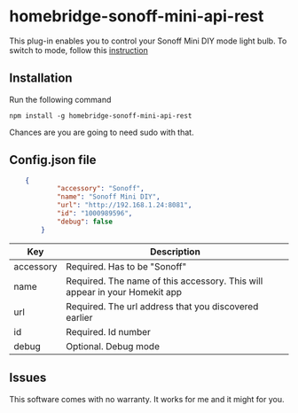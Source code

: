 # homebridge-sonoff-mini-api-rest

This plug-in enables you to control your Sonoff Mini DIY mode light bulb. To switch to mode, follow this <a href="https://github.com/itead/Sonoff_Devices_DIY_Tools/blob/master/SONOFF%20DIY%20MODE%20Protocol%20Doc%20v1.4.md"> instruction</a>

## Installation

Run the following command
```
npm install -g homebridge-sonoff-mini-api-rest
```

Chances are you are going to need sudo with that.

## Config.json file

```json
	{
            "accessory": "Sonoff",
            "name": "Sonoff Mini DIY",
            "url": "http://192.168.1.24:8081",
            "id": "1000989596",
            "debug": false 
        }
```

| Key           | Description                                                                        |
|---------------|------------------------------------------------------------------------------------|
| accessory     | Required. Has to be "Sonoff"                                             			 |
| name          | Required. The name of this accessory. This will appear in your Homekit app         |
| url           | Required. The url address that you discovered earlier                              |
| id            | Required. Id number																 |
| debug			| Optional. Debug mode																 |

## Issues

This software comes with no warranty. It works for me and it might for you.

